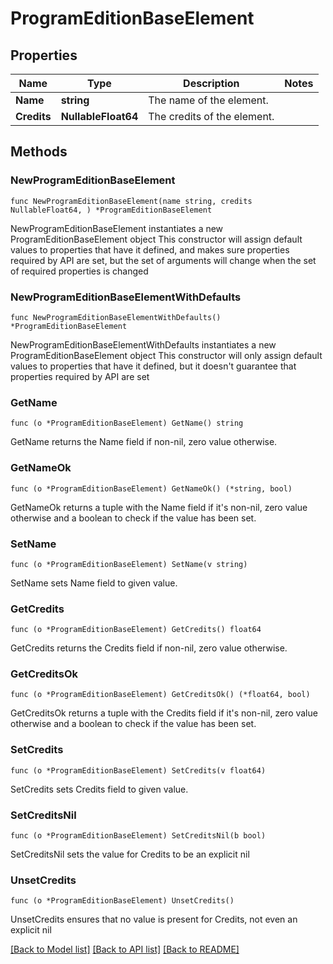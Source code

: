 # ProgramEditionBaseElement

## Properties

Name | Type | Description | Notes
------------ | ------------- | ------------- | -------------
**Name** | **string** | The name of the element. | 
**Credits** | **NullableFloat64** | The credits of the element. | 

## Methods

### NewProgramEditionBaseElement

`func NewProgramEditionBaseElement(name string, credits NullableFloat64, ) *ProgramEditionBaseElement`

NewProgramEditionBaseElement instantiates a new ProgramEditionBaseElement object
This constructor will assign default values to properties that have it defined,
and makes sure properties required by API are set, but the set of arguments
will change when the set of required properties is changed

### NewProgramEditionBaseElementWithDefaults

`func NewProgramEditionBaseElementWithDefaults() *ProgramEditionBaseElement`

NewProgramEditionBaseElementWithDefaults instantiates a new ProgramEditionBaseElement object
This constructor will only assign default values to properties that have it defined,
but it doesn't guarantee that properties required by API are set

### GetName

`func (o *ProgramEditionBaseElement) GetName() string`

GetName returns the Name field if non-nil, zero value otherwise.

### GetNameOk

`func (o *ProgramEditionBaseElement) GetNameOk() (*string, bool)`

GetNameOk returns a tuple with the Name field if it's non-nil, zero value otherwise
and a boolean to check if the value has been set.

### SetName

`func (o *ProgramEditionBaseElement) SetName(v string)`

SetName sets Name field to given value.


### GetCredits

`func (o *ProgramEditionBaseElement) GetCredits() float64`

GetCredits returns the Credits field if non-nil, zero value otherwise.

### GetCreditsOk

`func (o *ProgramEditionBaseElement) GetCreditsOk() (*float64, bool)`

GetCreditsOk returns a tuple with the Credits field if it's non-nil, zero value otherwise
and a boolean to check if the value has been set.

### SetCredits

`func (o *ProgramEditionBaseElement) SetCredits(v float64)`

SetCredits sets Credits field to given value.


### SetCreditsNil

`func (o *ProgramEditionBaseElement) SetCreditsNil(b bool)`

 SetCreditsNil sets the value for Credits to be an explicit nil

### UnsetCredits
`func (o *ProgramEditionBaseElement) UnsetCredits()`

UnsetCredits ensures that no value is present for Credits, not even an explicit nil

[[Back to Model list]](../README.md#documentation-for-models) [[Back to API list]](../README.md#documentation-for-api-endpoints) [[Back to README]](../README.md)


